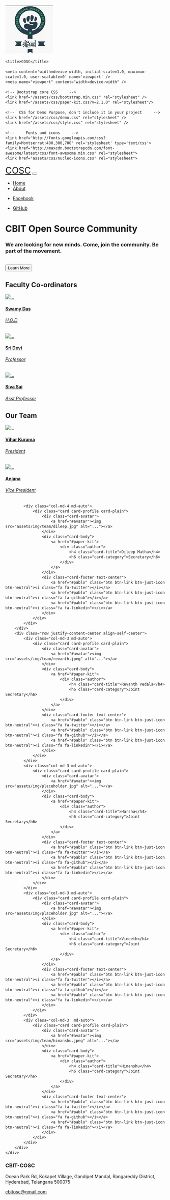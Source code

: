 ![SriGlug Logo ](/images.jpeg)
<!DOCTYPE html>
<html>
  
<head>
    <meta charset="utf-8" />
    <link rel="icon" type="image/png" href="assets/img/team/cosclogo.png">
    <link rel="apple-touch-icon" sizes="76x76" href="assets/img/team/cosclogo.png">
    <meta http-equiv="X-UA-Compatible" content="IE=edge,chrome=1" />

    <title>COSC</title>

    <meta content='width=device-width, initial-scale=1.0, maximum-scale=1.0, user-scalable=0' name='viewport' />
    <meta name="viewport" content="width=device-width" />

    <!-- Bootstrap core CSS     -->
    <link href="/assets/css/bootstrap.min.css" rel="stylesheet" />
    <link href="/assets/css/paper-kit.css?v=2.1.0" rel="stylesheet"/>

    <!--  CSS for Demo Purpose, don't include it in your project     -->
    <link href="/assets/css/demo.css" rel="stylesheet" />
    <link href="/assets/css/style.css" rel="stylesheet" />

    <!--     Fonts and icons     -->
    <link href='http://fonts.googleapis.com/css?family=Montserrat:400,300,700' rel='stylesheet' type='text/css'>
    <link href="http://maxcdn.bootstrapcdn.com/font-awesome/latest/css/font-awesome.min.css" rel="stylesheet">
    <link href="assets/css/nucleo-icons.css" rel="stylesheet">

</head>

<body>
      <nav class="navbar navbar-expand-lg fixed-top navbar-transparent" color-on-scroll="300">
        <div class="container">
            <div class="navbar-translate">
                <a class="navbar-brand" href="/" style="font-size: 2em;">COSC</a>
                <button class="navbar-toggler navbar-toggler-right navbar-burger" type="button" data-toggle="collapse" data-target="#navbarToggler" aria-controls="navbarTogglerDemo02" aria-expanded="false" aria-label="Toggle navigation">
                    <span class="navbar-toggler-bar"></span>
                    <span class="navbar-toggler-bar"></span>
                    <span class="navbar-toggler-bar"></span>
                </button>
            </div>
            <div class="collapse navbar-collapse" id="navbarToggler">
                <ul class="navbar-nav ml-auto">
                    <li class="nav-item">
                        <a href="index.html" class="nav-link"></i>Home</a>
                    </li>
                    <li class="nav-item">
                        <a href="about.html" target="_blank" class="nav-link">About</a>
                    </li>
                    <!-- <li class="nav-item">
                        <a class="nav-link" rel="tooltip" href="">
                            <i class="fa fa-twitter"></i>
                            <p class="d-lg-none">Twitter</p>
                        </a>
                    </li> -->
                    <li class="nav-item">
                        <a class="nav-link" rel="tooltip" title="Like us on Facebook" data-placement="bottom" href="https://www.facebook.com/cbitosc/" target="_blank">
                            <i class="fa fa-facebook-square"></i>
                            <p class="d-lg-none">Facebook</p>
                        </a>
                    </li>
                    <li class="nav-item">
                        <a class="nav-link" rel="tooltip" title="Star on GitHub" data-placement="bottom" href="https://github.com/cbitosc/" target="_blank">
                            <i class="fa fa-github"></i>
                            <p class="d-lg-none">GitHub</p>
                        </a>
                    </li>
                </ul>
            </div>
        </div>
    </nav>
  <div class="page-header" data-parallax="true" style="background-image: url('assets/img/djangoteam.jpeg');">
   <div class="filter"></div>
   <div class="container">
       <div class="motto text-center">
           <h1>CBIT Open Source Community</h1>
           <h3>We are looking for new minds. Come, join the community. Be part of the movement.</h3>
           <br/>     
           <button type="button" class="btn btn-outline-neutral btn-round">Learn More</button>
       </div>
   </div>
</div>
<div class="main">
   <div class="section text-center">
    <div class="container">
        <h2 class="title">Faculty Co-ordinators</h2>
        <div class="row justify-content-center align-self-center">
            <div class="col-md-4">
                <div class="card card-profile card-plain">
                    <div class="card-avatar">
                        <a href="#avatar"><img src="assets/img/team/swamydas.jpg" alt="..."></a>
                    </div>
                    <div class="card-body">
                        <a href="#paper-kit">
                            <div class="author">
                                <h4 class="card-title">Swamy Das</h4>
                                <h6 class="card-category">H.O.D</h6>
                            </div>
                        </a>
                    </div>
                    <div class="card-footer text-center justify-content-center align-self-center">
                        <a href="#pablo" class="btn btn-link btn-just-icon btn-neutral"><i class="fa fa-twitter" style="color: orange"></i></a>
                        <a href="#pablo" class="btn btn-link btn-just-icon btn-neutral"><i class="fa fa-github" style="color: orange"></i></a>
                        <a href="#pablo" class="btn btn-link btn-just-icon btn-neutral"><i class="fa fa-linkedin" style="color: orange"></i></a>
                    </div>
                </div>
            </div>
            <div class="col-md-4">
                <div class="card card-profile card-plain">
                    <div class="card-avatar">
                        <a href="#avatar"><img src="assets/img/team/sridevi.jpg" alt="..."></a>
                    </div>
                    <div class="card-body">
                        <a href="#paper-kit">
                            <div class="author">
                                <h4 class="card-title">Sri Devi</h4>
                                <h6 class="card-category">Professor</h6>
                            </div>
                        </a>
                    </div>
                    <div class="card-footer text-center">
                        <a href="#pablo" class="btn btn-link btn-just-icon btn-neutral"><i class="fa fa-twitter" style="color: orange"></i></a>
                        <a href="#pablo" class="btn btn-link btn-just-icon btn-neutral"><i class="fa fa-github" style="color: orange"></i></a>
                        <a href="#pablo" class="btn btn-link btn-just-icon btn-neutral"><i class="fa fa-linkedin" style="color: orange"></i></a>
                    </div>
                </div>
            </div>
            <div class="col-md-4">
                <div class="card card-profile card-plain">
                    <div class="card-avatar">
                        <a href="#avatar"><img src="assets/img/placeholder.jpg" alt="..."></a>
                    </div>
                    <div class="card-body">
                        <a href="#paper-kit">
                            <div class="author">
                                <h4 class="card-title">Siva Sai</h4>
                                <h6 class="card-category">Asst.Professor</h6>
                            </div>
                        </a>
                    </div>
                    <div class="card-footer text-center">
                        <a href="#pablo" class="btn btn-link btn-just-icon btn-neutral"><i class="fa fa-twitter" style="color: orange"></i></a>
                        <a href="#pablo" class="btn btn-link btn-just-icon btn-neutral"><i class="fa 
                        fa-github" style="color: orange"></i></a>
                        <a href="#pablo" class="btn btn-link btn-just-icon btn-neutral"><i class="fa fa-linkedin" style="color: orange"></i></a>
                    </div>
                </div>
            </div>
        </div>
    </div>
</div>    	
<div class="section section-dark text-center">
    <div class="container">
        <h2 class="title">Our Team</h2>
        <div class="row justify-content-center align-self-center">
            <div class="col-md-4">
                <div class="card card-profile card-plain">
                    <div class="card-avatar">
                        <a href="#avatar"><img src="assets/img/team/vihar.jpeg" alt="..." width="300"></a>
                    </div>
                    <div class="card-body">
                        <a href="#paper-kit">
                            <div class="author">
                                <h4 class="card-title">Vihar Kurama</h4>
                                <h6 class="card-category">President</h6>
                            </div>
                        </a>
                    </div>
                    <div class="card-footer text-center">
                        <a href="#pablo" class="btn btn-link btn-just-icon btn-neutral"><i class="fa fa-twitter"></i></a>
                        <a href="#pablo" class="btn btn-link btn-just-icon btn-neutral"><i class="fa fa-github"></i></a>
                        <a href="#pablo" class="btn btn-link btn-just-icon btn-neutral"><i class="fa fa-linkedin"></i></a>
                    </div>
                </div>
            </div>
        </div>
        <div class="row justify-content-center align-self-center">
            <div class="col-md-4 md-auto">
                <div class="card card-profile card-plain">
                    <div class="card-avatar">
                        <a href="#avatar"><img src="assets/img/team/anajana.jpeg" alt="..."></a>
                    </div>
                    <div class="card-body">
                        <a href="#paper-kit">
                            <div class="author">
                                <h4 class="card-title">Anjana</h4>
                                <h6 class="card-category">Vice President</h6>
                            </div>
                        </a>
                    </div>
                    <div class="card-footer text-center">
                        <a href="#pablo" class="btn btn-link btn-just-icon btn-neutral"><i class="fa fa-twitter"></i></a>
                        <a href="#pablo" class="btn btn-link btn-just-icon btn-neutral"><i class="fa fa-github"></i></a>
                        <a href="#pablo" class="btn btn-link btn-just-icon btn-neutral"><i class="fa fa-linkedin"></i></a>
                    </div>
                </div>
            </div>

            <div class="col-md-4 md-auto">
                <div class="card card-profile card-plain">
                    <div class="card-avatar">
                        <a href="#avatar"><img src="assets/img/team/dileep.jpg" alt="..."></a>
                    </div>
                    <div class="card-body">
                        <a href="#paper-kit">
                            <div class="author">
                                <h4 class="card-title">Dileep Matha</h4>
                                <h6 class="card-category">Secretary</h6>
                            </div>
                        </a>
                    </div>
                    <div class="card-footer text-center">
                        <a href="#pablo" class="btn btn-link btn-just-icon btn-neutral"><i class="fa fa-twitter"></i></a>
                        <a href="#pablo" class="btn btn-link btn-just-icon btn-neutral"><i class="fa fa-github"></i></a>
                        <a href="#pablo" class="btn btn-link btn-just-icon btn-neutral"><i class="fa fa-linkedin"></i></a>
                    </div>
                </div>
            </div>
        </div>
        <div class="row justify-content-center align-self-center">
            <div class="col-md-3 md-auto">
                <div class="card card-profile card-plain">
                    <div class="card-avatar">
                        <a href="#avatar"><img src="assets/img/team/revanth.jpeg" alt="..."></a>
                    </div>
                    <div class="card-body">
                        <a href="#paper-kit">
                            <div class="author">
                                <h4 class="card-title">Revanth Vedala</h4>
                                <h6 class="card-category">Joint Secretary</h6>
                            </div>
                        </a>
                    </div>
                    <div class="card-footer text-center">
                        <a href="#pablo" class="btn btn-link btn-just-icon btn-neutral"><i class="fa fa-twitter"></i></a>
                        <a href="#pablo" class="btn btn-link btn-just-icon btn-neutral"><i class="fa fa-github"></i></a>
                        <a href="#pablo" class="btn btn-link btn-just-icon btn-neutral"><i class="fa fa-linkedin"></i></a>
                    </div>
                </div>
            </div>
            <div class="col-md-3 md-auto">
                <div class="card card-profile card-plain">
                    <div class="card-avatar">
                        <a href="#avatar"><img src="assets/img/placeholder.jpg" alt="..."></a>
                    </div>
                    <div class="card-body">
                        <a href="#paper-kit">
                            <div class="author">
                                <h4 class="card-title">Harsha</h4>
                                <h6 class="card-category">Joint Secretary</h6>
                            </div>
                        </a>
                    </div>
                    <div class="card-footer text-center">
                        <a href="#pablo" class="btn btn-link btn-just-icon btn-neutral"><i class="fa fa-twitter"></i></a>
                        <a href="#pablo" class="btn btn-link btn-just-icon btn-neutral"><i class="fa fa-github"></i></a>
                        <a href="#pablo" class="btn btn-link btn-just-icon btn-neutral"><i class="fa fa-linkedin"></i></a>
                    </div>
                </div>
            </div>
            <div class="col-md-3 md-auto">
                <div class="card card-profile card-plain">
                    <div class="card-avatar">
                        <a href="#avatar"><img src="assets/img/placeholder.jpg" alt="..."></a>
                    </div>
                    <div class="card-body">
                        <a href="#paper-kit">
                            <div class="author">
                                <h4 class="card-title">Vineeth</h4>
                                <h6 class="card-category">Joint Secretary</h6>
                            </div>
                        </a>
                    </div>
                    <div class="card-footer text-center">
                        <a href="#pablo" class="btn btn-link btn-just-icon btn-neutral"><i class="fa fa-twitter"></i></a>
                        <a href="#pablo" class="btn btn-link btn-just-icon btn-neutral"><i class="fa fa-github"></i></a>
                        <a href="#pablo" class="btn btn-link btn-just-icon btn-neutral"><i class="fa fa-linkedin"></i></a>
                    </div>
                </div>
            </div>
            <div class="col-md-3  md-auto">
                <div class="card card-profile card-plain">
                    <div class="card-avatar">
                        <a href="#avatar"><img src="assets/img/team/himanshu.jpeg" alt="..."></a>
                    </div>
                    <div class="card-body">
                        <a href="#paper-kit">
                            <div class="author">
                                <h4 class="card-title">Himanshu</h4>
                                <h6 class="card-category">Joint Secretary</h6>
                            </div>
                        </a>
                    </div>
                    <div class="card-footer text-center">
                        <a href="#pablo" class="btn btn-link btn-just-icon btn-neutral"><i class="fa fa-twitter"></i></a>
                        <a href="#pablo" class="btn btn-link btn-just-icon btn-neutral"><i class="fa fa-github"></i></a>
                        <a href="#pablo" class="btn btn-link btn-just-icon btn-neutral"><i class="fa fa-linkedin"></i></a>
                    </div>
                </div>
            </div>
        </div>
    </div>
</div>
<footer>
	<footer class="footer section section-dark">
    <div class="container">
        <div class="row">
        	<div class="col-md-6">
        		<h3>CBIT-COSC</h3>
        	</div>
        	<div class="col-md-6">
	        	<div>
	                <i class="fa fa-map-marker"></i>
	                <p>Ocean Park Rd, Kokapet Village, Gandipet Mandal, 
	                  Rangareddy District, Hyderabad, Telangana 500075</p>
           		</div>
	           	<div>
	           		<i class="fa fa-envelope "></i>
	                <p><a href="mailto:info@tibo.tv ">cbitosc@gmail.com</a></p>
                </div>
        	</div>
            <!-- <div class="credits ml-auto">
                <span class="copyright" style="font-weight: 700">
                    © <script>document.write(new Date().getFullYear())</script>, made with <i class="fa fa-heart heart"></i> by COSC
                </span>
            </div> -->
        </div>
    </div>
</footer>
</footer>
</body>

<!-- Core JS Files -->
<script src="assets/js/jquery-3.2.1.js" type="text/javascript"></script>
<script src="assets/js/jquery-ui-1.12.1.custom.min.js" type="text/javascript"></script>
<script src="assets/js/popper.js" type="text/javascript"></script>
<script src="assets/js/bootstrap.min.js" type="text/javascript"></script>

<!--  Paper Kit Initialization snd functons -->
<script src="assets/js/paper-kit.js?v=2.1.0"></script>
</html>

